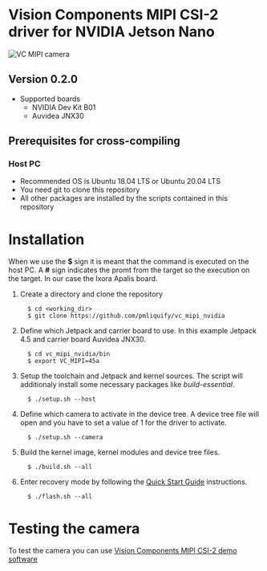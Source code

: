 # Vision Components MIPI CSI-2 driver for NVIDIA Jetson Nano
![VC MIPI camera](https://www.vision-components.com/fileadmin/external/documentation/hardware/VC_MIPI_Camera_Module/VC_MIPI_Camera_Module_Hardware_Operating_Manual-Dateien/mipi_sensor_front_back.png)

## Version 0.2.0
* Supported boards
  * NVIDIA Dev Kit B01
  * Auvidea JNX30

## Prerequisites for cross-compiling
### Host PC
* Recommended OS is Ubuntu 18.04 LTS or Ubuntu 20.04 LTS
* You need git to clone this repository
* All other packages are installed by the scripts contained in this repository

# Installation
When we use the **$** sign it is meant that the command is executed on the host PC. A **#** sign indicates the promt from the target so the execution on the target. In our case the Ixora Apalis board.

1. Create a directory and clone the repository   
   ```
     $ cd <working_dir>
     $ git clone https://github.com/pmliquify/vc_mipi_nvidia
   ```

2. Define which Jetpack and carrier board to use. In this example Jetpack 4.5 and carrier board Auvidea JNX30.
   ```
     $ cd vc_mipi_nvidia/bin
     $ export VC_MIPI=45a
   ```

3. Setup the toolchain and Jetpack and kernel sources. The script will additionaly install some necessary packages like *build-essential*.
   ```
     $ ./setup.sh --host
   ```

4. Define which camera to activate in the device tree. A device tree file will open and you have to set a value of 1 for the driver to activate.
   ```
     $ ./setup.sh --camera
   ```

4. Build the kernel image, kernel modules and device tree files.
   ```
     $ ./build.sh --all
   ```

5. Enter recovery mode by following the [Quick Start Guide](https://docs.nvidia.com/jetson/l4t/index.html#page/Tegra%20Linux%20Driver%20Package%20Development%20Guide/quick_start.html) instructions.   
   ```
     $ ./flash.sh --all
   ```

# Testing the camera
To test the camera you can use [Vision Components MIPI CSI-2 demo software](https://github.com/pmliquify/vc_mipi_demo)